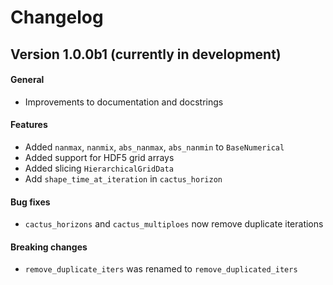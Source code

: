 # Changelog

##  Version 1.0.0b1 (currently in development)

#### General
- Improvements to documentation and docstrings
#### Features
- Added `nanmax`, `nanmix`, `abs_nanmax`, `abs_nanmin` to `BaseNumerical`
- Added support for HDF5 grid arrays
- Added slicing `HierarchicalGridData`
- Add `shape_time_at_iteration` in `cactus_horizon`
#### Bug fixes
- `cactus_horizons` and `cactus_multiploes` now remove duplicate iterations
#### Breaking changes
- `remove_duplicate_iters` was renamed to `remove_duplicated_iters`
